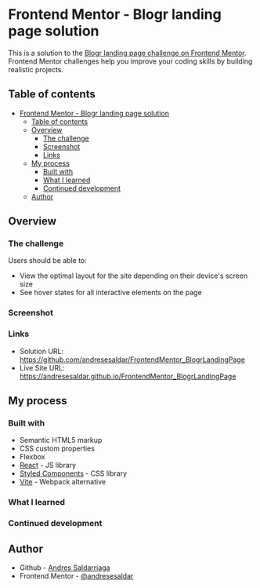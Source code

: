 # Frontend Mentor - Blogr landing page solution

This is a solution to the [Blogr landing page challenge on Frontend Mentor](https://www.frontendmentor.io/challenges/blogr-landing-page-EX2RLAApP). Frontend Mentor challenges help you improve your coding skills by building realistic projects.

## Table of contents

- [Frontend Mentor - Blogr landing page solution](#frontend-mentor---blogr-landing-page-solution)
  - [Table of contents](#table-of-contents)
  - [Overview](#overview)
    - [The challenge](#the-challenge)
    - [Screenshot](#screenshot)
    - [Links](#links)
  - [My process](#my-process)
    - [Built with](#built-with)
    - [What I learned](#what-i-learned)
    - [Continued development](#continued-development)
  - [Author](#author)

## Overview

### The challenge

Users should be able to:

- View the optimal layout for the site depending on their device's screen size
- See hover states for all interactive elements on the page

### Screenshot

### Links

- Solution URL: https://github.com/andresesaldar/FrontendMentor_BlogrLandingPage
- Live Site URL: https://andresesaldar.github.io/FrontendMentor_BlogrLandingPage

## My process

### Built with

- Semantic HTML5 markup
- CSS custom properties
- Flexbox
- [React](https://reactjs.org/) - JS library
- [Styled Components](https://www.styled-components.com/) - CSS library
- [Vite](https://vitejs.dev/) - Webpack alternative

### What I learned

### Continued development

## Author

- Github - [Andres Saldarriaga](https://github.com/andresesaldar)
- Frontend Mentor - [@andresesaldar](https://www.frontendmentor.io/profile/andresesaldar)
